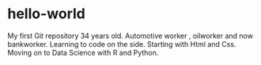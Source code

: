 # hello-world
My first Git repository
34 years old. Automotive worker , oilworker and now bankworker. Learning to code on the side. Starting with Html and Css. Moving on to Data Science with R and Python.
